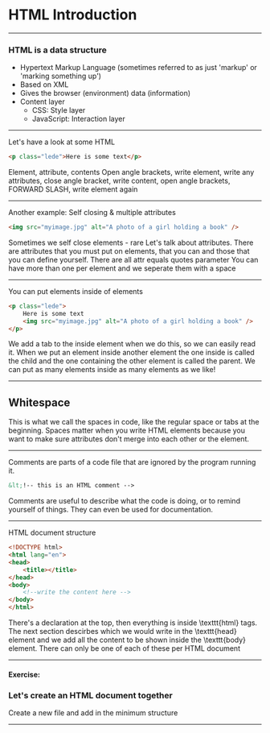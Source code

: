 # HTML Introduction

---

### HTML is a data structure

- Hypertext Markup Language (sometimes referred to as just 'markup' or 'marking something up')
- Based on XML
- Gives the browser (environment) data (information)
- Content layer
    - CSS: Style layer
    - JavaScript: Interaction layer

---

Let's have a look at some HTML


```html
<p class="lede">Here is some text</p>
```


Element, attribute, contents
Open angle brackets, write element, write any attributes, close angle bracket, write content, open angle brackets, FORWARD SLASH, write element again

---

Another example: Self closing & multiple attributes


```html
<img src="myimage.jpg" alt="A photo of a girl holding a book" />
```


Sometimes we self close elements - rare
Let's talk about attributes. There are attributes that you must put on elements, that you can and those that you can define yourself.
There are all attr equals quotes parameter
You can have more than one per element and we seperate them with a space

---
You can put elements inside of elements


```html
<p class="lede">
    Here is some text
    <img src="myimage.jpg" alt="A photo of a girl holding a book" />
</p>
```


We add a tab to the inside element when we do this, so we can easily read it.
When we put an element inside another element the one inside is called the child and the one containing the other element is called the parent.
We can put as many elements inside as many elements as we like!

---
## Whitespace


This is what we call the spaces in code, like the regular space or tabs at the beginning.
Spaces matter when you write HTML elements because you want to make sure attributes don't merge into each other or the element.

---

Comments are parts of a code file that are ignored by the program running it.


```html
&lt;!-- this is an HTML comment -->
```


Comments are useful to describe what the code is doing, or to remind yourself of things. They can even be used for documentation.

---

HTML document structure


```html
<!DOCTYPE html>
<html lang="en">
<head>
    <title></title>
</head>
<body>
    <!--write the content here -->
</body>
</html>
```




There's a declaration at the top, then everything is inside \texttt{html} tags. The next section descirbes which we would write in the \texttt{head} element and we add all the content to be shown inside the \texttt{body} element. There can only be one of each of these per HTML document

---

#### Exercise:

### Let's create an HTML document together

Create a new file and add in the minimum structure

---
